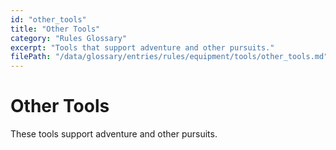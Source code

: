 ```yaml
---
id: "other_tools"
title: "Other Tools"
category: "Rules Glossary"
excerpt: "Tools that support adventure and other pursuits."
filePath: "/data/glossary/entries/rules/equipment/tools/other_tools.md"
---
```

# Other Tools
These tools support adventure and other pursuits.